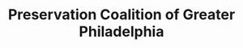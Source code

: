 ---
layout: repo
title: "Preservation Coalition of Greater Philadelphia"
id: 14802
permalink: repos/14802/
---